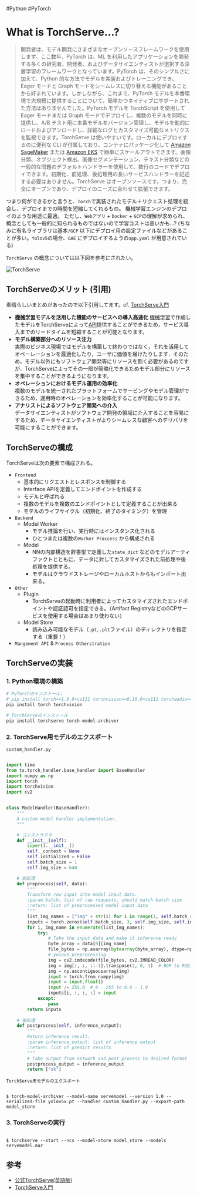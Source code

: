 #Python 
#PyTorch

# What is TorchServe...?


> 開発者は、モデル開発にさまざまなオープンソースフレームワークを使用します。ここ数年、PyTorch は、ML を利用したアプリケーションを開発する多くの研究者、開発者、およびデータサイエンティストが選択する深層学習のフレームワークとなっています。PyTorch は、そのシンプルさに加えて、Python 的な方法でモデルを実装およびトレーニングでき、Eager モードと Graph モードをシームレスに切り替える機能があることから好まれています。しかしながら、これまで、PyTorch モデルを本番環境で大規模に提供することについて、簡単かつネイティブにサポートされた方法はありませんでした。PyTorch モデルを TorchScript を使用して Eager モードまたは Graph モードでデプロイし、複数のモデルを同時に提供し、A/B テスト用に本番モデルをバージョン管理し、モデルを動的にロードおよびアンロードし、詳細なログとカスタマイズ可能なメトリクスを監視できます。TorchServe は使いやすいです。ローカルにデプロイするのに便利な CLI が付属しており、コンテナにパッケージ化して [Amazon SageMaker](https://aws.amazon.com/sagemaker/) または [Amazon EKS](https://aws.amazon.com/eks/) で簡単にスケールアウトできます。画像分類、オブジェクト検出、画像セグメンテーション、テキスト分類などの一般的な問題のデフォルトハンドラーを使用して、数行のコードでデプロイできます。初期化、前処理、後処理用の長いサービスハンドラーを記述する必要はありません。TorchServe はオープンソースです。つまり、完全にオープンであり、デプロイのニーズに合わせて拡張できます。

つまり何ができるかと言うと、`Torch`で実装されたモデル＋リクエスト処理を統合し、デプロイまでの時間を短縮してくれるもの。
機械学習エンジンのデプロイのような用途に最適。
ただし、`Webアプリ` + `Docker` + `GCP`の理解が求められ、概念としても一般的に知られるものではないので学習コストは高いかも...?
(ちなみに有名ライブラリは基本`/GCP` 以下にデプロイ用の設定ファイルなどがあることが多い。`Yolov5`の場合、`GAE` にデプロイするようの`app.yaml`  が用意されている)

`TorchServe` の概念については以下図を参考にされたい。

![TorchServe](https://cdn-ak.f.st-hatena.com/images/fotolife/t/takaherox/20200726/20200726152512.png)

## TorchServeのメリット (引用)

素晴らしいまとめがあったので以下引用してます。cf.  [TorchServe入門](https://takaherox.hatenablog.com/entry/2021/01/02/144216)

-   **[機械学習](http://d.hatena.ne.jp/keyword/%B5%A1%B3%A3%B3%D8%BD%AC)モデルを活用した機能のサービスへの導入高速化**
    [機械学習](http://d.hatena.ne.jp/keyword/%B5%A1%B3%A3%B3%D8%BD%AC)で作成したモデルをTorchServeによって[API](http://d.hatena.ne.jp/keyword/API)提供することができるため，サービス導入までのリードタイムを短縮することが可能となります。
-   **モデル構築部分へのリソース注力**  
    実際のビジネス現場ではモデルを構築して終わりではなく，それを活用してオペーレーションを最適化したり，ユーザに価値を届けたりします．そのため，モデル以外にもソフトウェア開発等にリソースを割く必要があるのですが．TorchServeによってその一部が簡略化できるためモデル部分にリソースを集中することができるようになります。
-   **オペレーションにおけるモデル運用の効率化**  
    複数のモデルを統一されたプラットフォームでサービングやモデル管理ができるため，運用時のオペレーションを効率化することが可能になります。
-   **アナリストによるソフトウェア開発への介入**  
    データサイエンティストがソフトウェア開発の領域に介入することを容易にするため，データサイエンティストがよりシームレスな顧客へのデリバリを可能にすることができます。

## TorchServeの構成

TorchServeは次の要素で構成される。

- `Frontend`
	- 基本的にリクエストとレスポンスを制御する
	- Interface APIを定義してエンドポイントを作成する
	- モデルと呼ばれる
	- 複数のモデルを複数のエンドポイントとして定義することが出来る
	- モデルのライフサイクル（初期化、終了のタイミング）を管理
- `Backend`
	- Model Worker
		- モデル推論を行い、実行時にはインスタンス化される
		- ひとつまたは複数の`Worker Proccess` から構成される
	- Model
		- NNの内部構造を辞書型で定義した`state_dict` などのモデルアーティファクトとともに、データに対してカスタマイズされた前処理や後処理を提供する。
		- モデルはクラウドストレージやローカルホストからもインポート出来る。
- `Other`
	- Plugin
		- TorchServeの起動時に利用者によってカスタマイズされたエンドポイントや認証認可を指定できる。（Artifact RegistryなどのGCPサービスを使用する場合はあまり使わない）
	- Model Store
		- 読み込み可能なモデル（`.pt`, `.plt`ファイル）のディレクトリを指定する（重要！）
- `Mangement API` & `Process Otherstration`

## TorchServeの実装

### 1. Python環境の構築

```python
# PyTorchのインストール: 
# pip install torch==1.9.0+cu111 torchvision==0.10.0+cu111 torchaudio==0.9.0 -f https://download.pytorch.org/whl/torch_stable.html
pip install torch torchvision 

# TorchServeのインストール
pip install torchserve torch-model-archiver
```

### 2. TorchServe用モデルのエクスポート
`custom_handler.py`
```python

import time
from ts.torch_handler.base_handler import BaseHandler
import numpy as np
import torch
import torchvision
import cv2


class ModelHandler(BaseHandler):
    """
    A custom model handler implementation.
    """

	# コンストラクタ
    def __init__(self):
        super().__init__()
        self._context = None
        self.initialized = False
        self.batch_size = 1
        self.img_size = 640

	# 前処理
    def preprocess(self, data):
        """
        Transform raw input into model input data.
        :param batch: list of raw requests, should match batch size
        :return: list of preprocessed model input data
        """
        list_img_names = ["img" + str(i) for i in range(1, self.batch_size + 1)]
        inputs = torch.zeros(self.batch_size, 3, self.img_size, self.img_size)
        for i, img_name in enumerate(list_img_names):
            try:
                # Take the input data and make it inference ready
                byte_array = data[0][img_name]
                file_bytes = np.asarray(bytearray(byte_array), dtype=np.uint8)
                # yolov5 preprocessing
                img = cv2.imdecode(file_bytes, cv2.IMREAD_COLOR)
                img = img[:, :, ::-1].transpose(2, 0, 1)  # BGR to RGB, to 3x416x416
                img = np.ascontiguousarray(img)
                input = torch.from_numpy(img)
                input = input.float()
                input /= 255.0  # 0 - 255 to 0.0 - 1.0
                inputs[i, :, :, :] = input
            except:
                pass
        return inputs
	
	# 後処理
    def postprocess(self, inference_output):
        """
        Return inference result.
        :param inference_output: list of inference output
        :return: list of predict results
        """
        # Take output from network and post-process to desired format
        postprocess_output = inference_output
        return ["ok"]


```

`TorchServe用モデルのエクスポート`
```shell

$ torch-model-archiver --model-name servemodel --version 1.0 --serialized-file yolov5x.pt --handler custom_handler.py --export-path model_store

```

### 3. TorchServeの実行

```shell

$ torchserve --start --ncs --model-store model_store --models servemodel.mar

```



## 参考

- [公式TorchServe(英語版)](https://pytorch.org/serve/)
- [TorchServe入門](https://takaherox.hatenablog.com/entry/2021/01/02/144216)